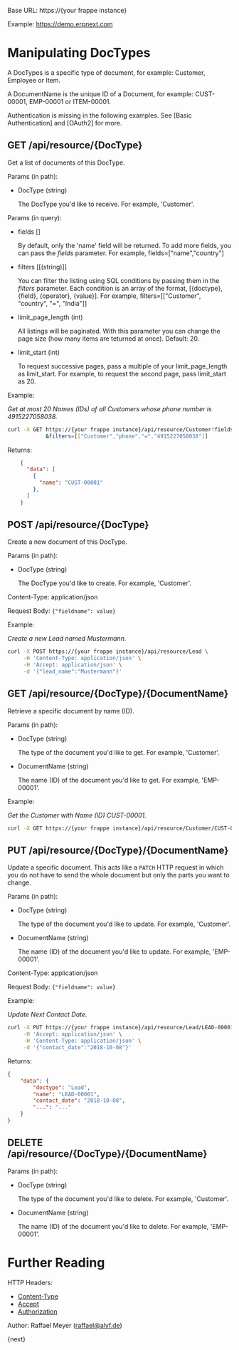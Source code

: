 Base URL: https://{your frappe instance}

Example: https://demo.erpnext.com

# Manipulating DocTypes

A DocTypes is a specific type of document, for example: Customer, Employee or Item.

A DocumentName is the unique ID of a Document, for example: CUST-00001, EMP-00001 or ITEM-00001.

Authentication is missing in the following examples. See [Basic Authentication] and [OAuth2] for more.

## GET /api/resource/{DocType}

Get a list of documents of this DocType.

Params (in path):

* DocType (string)

	The DocType you'd like to receive. For example, 'Customer'.

Params (in query):

* fields []

	By default, only the 'name' field will be returned. To add more fields, you can pass the *fields* parameter. For example, fields=["name","country"]

* filters [[(string)]]

	You can filter the listing using SQL conditions by passing them in the *filters* parameter. Each condition is an array of the format, [{doctype}, {field}, {operator}, {value}]. For example, filters=[["Customer", "country", "=", "India"]]

* limit_page_length (int)

	All listings will be paginated. With this parameter you can change the page size (how many items are teturned at once). Default: 20.

* limit_start (int)

	To request successive pages, pass a multiple of your limit_page_length as limit_start. For example, to request the second page, pass limit_start as 20.

Example:

*Get at most 20 Names (IDs) of all Customers whose phone number is 4915227058038.*

```bash
curl -X GET https://{your frappe instance}/api/resource/Customer?fields=["name"]\
            &filters=[["Customer","phone","=","4915227058038"]]
```

Returns:

```json
	{
	  "data": [
	    {
	      "name": "CUST-00001"
	    },
	  ]
	}
```

## POST /api/resource/{DocType}

Create a new document of this DocType.

Params (in path):

* DocType (string)

	The DocType you'd like to create. For example, 'Customer'.

Content-Type: application/json

Request Body: `{"fieldname": value}`

Example:

*Create a new Lead named Mustermann.*

```bash
curl -X POST https://{your frappe instance}/api/resource/Lead \
     -H 'Content-Type: application/json' \
     -H 'Accept: application/json' \
     -d '{"lead_name":"Mustermann"}'
```

## GET /api/resource/{DocType}/{DocumentName}

Retrieve a specific document by name (ID).

Params (in path):

* DocType (string)

	The type of the document you'd like to get. For example, 'Customer'.

* DocumentName (string)

	The name (ID) of the document you'd like to get. For example, 'EMP-00001'.

Example:

*Get the Customer with Name (ID) CUST-00001.* 

```bash
curl -X GET https://{your frappe instance}/api/resource/Customer/CUST-00001
```

## PUT /api/resource/{DocType}/{DocumentName}

Update a specific document. This acts like a `PATCH` HTTP request in which you do not have to send the whole document but only the parts you want to change.

Params (in path):

* DocType (string)

	The type of the document you'd like to update. For example, 'Customer'.

* DocumentName (string)

	The name (ID) of the document you'd like to update. For example, 'EMP-00001'.

Content-Type: application/json

Request Body: `{"fieldname": value}`

Example:

*Update Next Contact Date.*

```bash
curl -X PUT https://{your frappe instance}/api/resource/Lead/LEAD-00001 \
     -H 'Accept: application/json' \
     -H 'Content-Type: application/json' \
     -d '{"contact_date":"2018-10-08"}'
```

Returns:

```json
{
    "data": {
        "doctype": "Lead",
        "name": "LEAD-00001",
        "contact_date": "2018-10-08",
        "...": "..."
    }
}
```

## DELETE /api/resource/{DocType}/{DocumentName}

Params (in path):

* DocType (string)

	The type of the document you'd like to delete. For example, 'Customer'.

* DocumentName (string)

	The name (ID) of the document you'd like to delete. For example, 'EMP-00001'.

# Further Reading

HTTP Headers:

* [Content-Type](https://developer.mozilla.org/en-US/docs/Web/HTTP/Headers/Content-Type)
* [Accept](https://developer.mozilla.org/en-US/docs/Web/HTTP/Headers/Accept)
* [Authorization](https://developer.mozilla.org/en-US/docs/Web/HTTP/Headers/Authorization)

Author: Raffael Meyer (raffael@alyf.de)

{next}